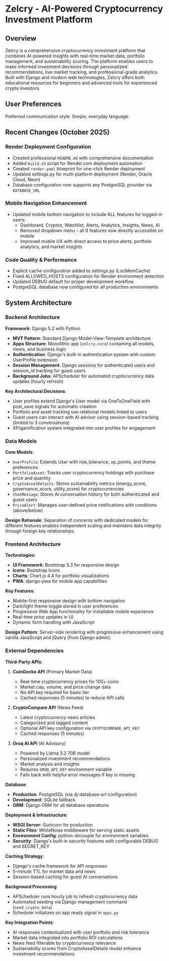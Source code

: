 # Zelcry - AI-Powered Cryptocurrency Investment Platform

## Overview

Zelcry is a comprehensive cryptocurrency investment platform that combines AI-powered insights with real-time market data, portfolio management, and sustainability scoring. The platform enables users to make informed investment decisions through personalized recommendations, live market tracking, and professional-grade analytics. Built with Django and modern web technologies, Zelcry offers both educational resources for beginners and advanced tools for experienced crypto investors.

## User Preferences

Preferred communication style: Simple, everyday language.

## Recent Changes (October 2025)

### Render Deployment Configuration
- Created professional `README.md` with comprehensive documentation
- Added `build.sh` script for Render.com deployment automation
- Created `render.yaml` blueprint for one-click Render deployment
- Updated settings.py for multi-platform deployment (Render, Oracle Cloud, Neon)
- Database configuration now supports any PostgreSQL provider via `DATABASE_URL`

### Mobile Navigation Enhancement  
- Updated mobile bottom navigation to include ALL features for logged-in users:
  - Dashboard, Cryptos, Watchlist, Alerts, Analytics, Insights, News, AI
  - Removed dropdown menu - all 8 features now directly accessible on mobile
  - Improved mobile UX with direct access to price alerts, portfolio analytics, and market insights

### Code Quality & Performance
- Explicit cache configuration added to settings.py (LocMemCache)
- Fixed ALLOWED_HOSTS configuration for Render environment detection
- Updated DEBUG default for proper development workflow
- PostgreSQL database now configured for all production environments

## System Architecture

### Backend Architecture

**Framework**: Django 5.2 with Python
- **MVT Pattern**: Standard Django Model-View-Template architecture
- **Apps Structure**: Monolithic app (`zelcry.core`) containing all models, views, and business logic
- **Authentication**: Django's built-in authentication system with custom UserProfile extension
- **Session Management**: Django sessions for authenticated users and session_id tracking for guest users
- **Background Jobs**: APScheduler for automated cryptocurrency data updates (hourly refresh)

**Key Architectural Decisions**:
- User profiles extend Django's User model via OneToOneField with post_save signals for automatic creation
- Portfolio and asset tracking use relational models linked to users
- Guest users can interact with AI advisor using session-based tracking (limited to 3 conversations)
- XP/gamification system integrated into user profiles for engagement

### Data Models

**Core Models**:
- `UserProfile`: Extends User with risk_tolerance, xp_points, and theme preferences
- `PortfolioAsset`: Tracks user cryptocurrency holdings with purchase price and quantity
- `CryptoAssetDetails`: Stores sustainability metrics (energy_score, governance_score, utility_score) for cryptocurrencies
- `ChatMessage`: Stores AI conversation history for both authenticated and guest users
- `PriceAlert`: Manages user-defined price notifications with conditions (above/below)

**Design Rationale**: Separation of concerns with dedicated models for different features enables independent scaling and maintains data integrity through foreign key relationships.

### Frontend Architecture

**Technologies**:
- **UI Framework**: Bootstrap 5.3 for responsive design
- **Icons**: Bootstrap Icons
- **Charts**: Chart.js 4.4 for portfolio visualizations
- **PWA**: django-pwa for mobile app capabilities

**Key Features**:
- Mobile-first responsive design with bottom navigation
- Dark/light theme toggle stored in user preferences
- Progressive Web App functionality for installable mobile experience
- Real-time price updates in UI
- Dynamic form handling with JavaScript

**Design Pattern**: Server-side rendering with progressive enhancement using vanilla JavaScript and jQuery (from Django admin).

### External Dependencies

**Third-Party APIs**:

1. **CoinGecko API** (Primary Market Data)
   - Real-time cryptocurrency prices for 100+ coins
   - Market cap, volume, and price change data
   - No API key required for basic tier
   - Cached responses (5 minutes) to reduce API calls

2. **CryptoCompare API** (News Feed)
   - Latest cryptocurrency news articles
   - Categorized and tagged content
   - Optional API key configuration via `CRYPTOCOMPARE_API_KEY`
   - Cached responses (5 minutes)

3. **Groq AI API** (AI Advisory)
   - Powered by Llama 3.3 70B model
   - Personalized investment recommendations
   - Market analysis and insights
   - Requires `GROQ_API_KEY` environment variable
   - Falls back with helpful error messages if key is missing

**Database**:
- **Production**: PostgreSQL (via dj-database-url configuration)
- **Development**: SQLite fallback
- **ORM**: Django ORM for all database operations

**Deployment & Infrastructure**:
- **WSGI Server**: Gunicorn for production
- **Static Files**: WhiteNoise middleware for serving static assets
- **Environment Config**: python-decouple for environment variables
- **Security**: Django's built-in security features with configurable DEBUG and SECRET_KEY

**Caching Strategy**:
- Django's cache framework for API responses
- 5-minute TTL for market data and news
- Session-based caching for guest AI conversations

**Background Processing**:
- APScheduler runs hourly job to refresh cryptocurrency data
- Automated seeding via Django management command (`seed_crypto_data`)
- Scheduler initializes on app ready signal in `apps.py`

**Key Integration Points**:
- AI responses contextualized with user portfolio and risk tolerance
- Market data integrated into portfolio ROI calculations
- News feed filterable by cryptocurrency relevance
- Sustainability scores from CryptoAssetDetails model enhance investment recommendations